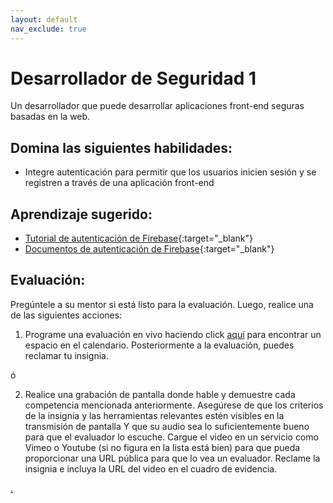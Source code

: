 ```yaml
---
layout: default
nav_exclude: true
---
```

# Desarrollador de Seguridad 1

Un desarrollador que puede desarrollar aplicaciones front-end seguras basadas en la web.

## Domina las siguientes habilidades:

- Integre autenticación para permitir que los usuarios inicien sesión y se registren a través de una aplicación front-end

## Aprendizaje sugerido:

- [Tutorial de autenticación de Firebase](https://www.youtube.com/watch?v=aN1LnNq4z54&list=PL4cUxeGkcC9jUPIes_B8vRjn1_GaplOPQ){:target="\_blank"}
- [Documentos de autenticación de Firebase](https://firebase.google.com/docs/auth){:target="\_blank"}

## Evaluación:

Pregúntele a su mentor si está listo para la evaluación. Luego, realice una de las siguientes acciones:

1. Programe una evaluación en vivo haciendo click [aquí](https://webdev.codex.academy/mastery-eval-3?badge=sTJo44leTWWer9nZRFkWkg) para encontrar un espacio en el calendario. Posteriormente a la evaluación, puedes reclamar tu insignia.

ó

2. Realice una grabación de pantalla donde hable y demuestre cada competencia mencionada anteriormente. Asegúrese de que los criterios de la insignia y las herramientas relevantes estén visibles en la transmisión de pantalla Y que su audio sea lo suficientemente bueno para que el evaluador lo escuche. Cargue el video en un servicio como Vimeo o Youtube (si no figura en la lista está bien) para que pueda proporcionar una URL pública para que lo vea un evaluador. Reclame la insignia e incluya la URL del video en el cuadro de evidencia.

[.](level-3)
